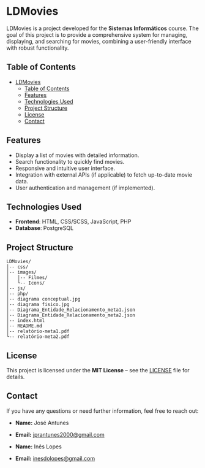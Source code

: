 # LDMovies

LDMovies is a project developed for the **Sistemas Informáticos** course. The goal of this project is to provide a comprehensive system for managing, displaying, and searching for movies, combining a user-friendly interface with robust functionality.

## Table of Contents

- [LDMovies](#ldmovies)
  - [Table of Contents](#table-of-contents)
  - [Features](#features)
  - [Technologies Used](#technologies-used)
  - [Project Structure](#project-structure)
  - [License](#license)
  - [Contact](#contact)

## Features

- Display a list of movies with detailed information.
- Search functionality to quickly find movies.
- Responsive and intuitive user interface.
- Integration with external APIs (if applicable) to fetch up-to-date movie data.
- User authentication and management (if implemented).

## Technologies Used

- **Frontend**: HTML, CSS/SCSS, JavaScript, PHP
- **Database**: PostgreSQL

## Project Structure

```
LDMovies/
│-- css/ 
│-- images/              
│   │-- Filmes/          
│   └-- Icons/            
│-- js/             
│-- php/                 
│-- diagrama conceptual.jpg          
│-- diagrama fisico.jpg          
│-- Diagrama_Entidade_Relacionamento_meta1.json     
│-- Diagrama_Entidade_Relacionamento_meta2.json     
│-- index.html     
│-- README.md    
│-- relatório-meta1.pdf    
└-- relatório-meta2.pdf          
```

## License

This project is licensed under the **MIT License** – see the [LICENSE](LICENSE) file for details.

## Contact

If you have any questions or need further information, feel free to reach out:

- **Name:** José Antunes
- **Email:** jprantunes2000@gmail.com

- **Name:** Inês Lopes
- **Email:** inesdolopes@gmail.com